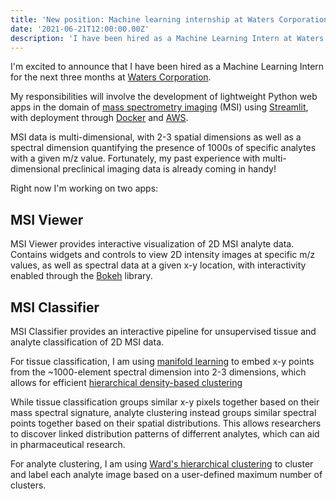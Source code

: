 ```yaml
---
title: 'New position: Machine learning internship at Waters Corporation'
date: '2021-06-21T12:00:00.00Z'
description: 'I have been hired as a Machine Learning Intern at Waters Corporation, where I will be developing python web apps for mass spectrometry imaging.'
---
```


I'm excited to announce that I have been hired as a Machine Learning Intern for
the next three months at [Waters
Corporation](https://www.waters.com/waters/en_US/Waters/nav.htm?cid=513691&locale=en_US).

My responsibilities will involve the development of lightweight Python web apps
in the domain of [mass spectrometry
imaging](https://en.wikipedia.org/wiki/Mass_spectrometry_imaging) (MSI) using
[Streamlit](https://streamlit.io/), with deployment through
[Docker](https://www.docker.com/) and [AWS](https://aws.amazon.com/).

MSI data is multi-dimensional, with 2-3 spatial dimensions as well as a spectral
dimension quantifying the presence of 1000s of specific analytes with a given
m/z value. Fortunately, my past experience with multi-dimensional preclinical
imaging data is already coming in handy!

Right now I'm working on two apps:

## MSI Viewer

MSI Viewer provides interactive visualization of 2D MSI analyte data. Contains
widgets and controls to view 2D intensity images at specific m/z values, as well
as spectral data at a given x-y location, with interactivity enabled through the
[Bokeh](https://bokeh.org/) library.

## MSI Classifier

MSI Classifier provides an interactive pipeline for unsupervised tissue and
analyte classification of 2D MSI data.

For tissue classification, I am using [manifold
learning](https://umap-learn.readthedocs.io/en/latest/) to embed x-y points from
the ~1000-element spectral dimension into 2-3 dimensions, which allows for
efficient [hierarchical density-based
clustering](https://hdbscan.readthedocs.io/en/latest/index.html)

While tissue classification groups similar x-y pixels together based on their
mass spectral signature, analyte clustering instead groups similar spectral
points together based on their spatial distributions. This allows researchers to
discover linked distribution patterns of differrent analytes, which can aid in
pharmaceutical research.

For analyte clustering, I am using [Ward's hierarchical
clustering](https://en.wikipedia.org/wiki/Ward%27s_method) to cluster and label
each analyte image based on a user-defined maximum number of clusters.
